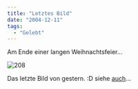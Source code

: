 ```yaml
---
title: "Letztes Bild"
date: "2004-12-11"
tags:
  - "Gelebt"
---
```


Am Ende einer langen Weihnachtsfeier...

![208](/images/webpropaganda/208.jpg)

Das letzte Bild von gestern. :D siehe [auch](http://lumma.de/eintrag.php?id=1025)...
